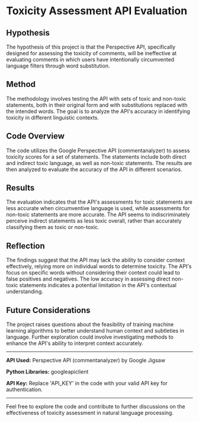 # Toxicity Assessment API Evaluation

## Hypothesis
The hypothesis of this project is that the Perspective API, specifically designed for assessing the toxicity of comments, will be ineffective at evaluating comments in which users have intentionally circumvented language filters through word substitution.

## Method
The methodology involves testing the API with sets of toxic and non-toxic statements, both in their original form and with substitutions replaced with the intended words. The goal is to analyze the API's accuracy in identifying toxicity in different linguistic contexts.

## Code Overview
The code utilizes the Google Perspective API (commentanalyzer) to assess toxicity scores for a set of statements. The statements include both direct and indirect toxic language, as well as non-toxic statements. The results are then analyzed to evaluate the accuracy of the API in different scenarios.

## Results
The evaluation indicates that the API's assessments for toxic statements are less accurate when circumventive language is used, while assessments for non-toxic statements are more accurate. The API seems to indiscriminately perceive indirect statements as less toxic overall, rather than accurately classifying them as toxic or non-toxic.

## Reflection
The findings suggest that the API may lack the ability to consider context effectively, relying more on individual words to determine toxicity. The API's focus on specific words without considering their context could lead to false positives and negatives. The low accuracy in assessing direct non-toxic statements indicates a potential limitation in the API's contextual understanding.

## Future Considerations
The project raises questions about the feasibility of training machine learning algorithms to better understand human context and subtleties in language. Further exploration could involve investigating methods to enhance the API's ability to interpret context accurately.

---

**API Used:** Perspective API (commentanalyzer) by Google Jigsaw

**Python Libraries:** googleapiclient

**API Key:** Replace 'API_KEY' in the code with your valid API key for authentication.

---

Feel free to explore the code and contribute to further discussions on the effectiveness of toxicity assessment in natural language processing.

